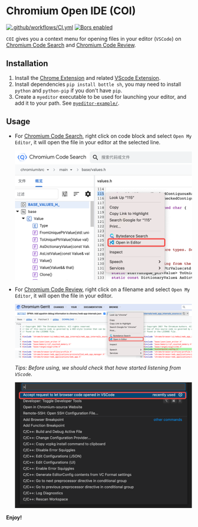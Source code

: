 # Chromium Open IDE (COI)

[![.github/workflows/CI.yml](https://img.shields.io/github/workflow/status/EFanZh/Graphviz-Preview/CI/master)](https://github.com/EFanZh/Graphviz-Preview/actions?query=workflow%3A.github%2Fworkflows%2FCI.yml)
[![Bors enabled](https://img.shields.io/badge/bors-enabled-brightgreen)](https://app.bors.tech/repositories/23758)

`COI` gives you a context menu for opening files in your editor (`VSCode`) on
[Chromium Code Search](https://source.chromium.org) and
[Chromium Code Review](https://chromium-review.googlesource.com).

## Installation

1. Install the [Chrome Extension](https://github.com/song-fangzhen/chromium-open-ide/releases/tag/v1.1) and related [VScode Extension](https://marketplace.visualstudio.com/items?itemName=FangzhenSong.chromium-source-opener).
2. Install dependencies `pip install bottle sh`, you may need to install 
   `python` and `python-pip` if you don't have `pip`.
3. Create a `myeditor` executable to be used for launching your editor, and add 
   it to your path. See [`myeditor-example/`](https://chromium.googlesource.com/chromium/src.git/+/main/tools/chrome_extensions/open_my_editor/myeditor-example/).
## Usage

- For [Chromium Code Search](https://source.chromium.org), right click on code block and select `Open My Editor`, 
it will open the file in your editor at the selected line.

    <img src="images/COI01.png" onerror="this.onerror=null; this.remove();" alt="COI01.png" width="500"/>

- For [Chromium Code Review](https://chromium-review.googlesource.com), right click on a filename and select 
`Open My Editor`, it will open the file in your editor.

    <img src="images/COI02.png" onerror="this.onerror=null; this.remove();" alt="COI02.png" width="500"/>

    *Tips: Before using, we should check that have started listening from `VScode`.*

    <img src="images/COI03.png" onerror="this.onerror=null; this.remove();" alt="COI03.png" width="500"/>

**Enjoy!**
